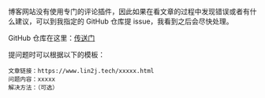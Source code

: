 博客网站没有使用专门的评论插件，因此如果在看文章的过程中发现错误或者有什么建议，可以到我指定的 GitHub 仓库提 issue，我看到之后会尽快处理。

GitHub 仓库在这里：[传送门](https://github.com/lin2j/blog-comment)

提问题时可以根据以下的模板：

```
文章链接：https://www.lin2j.tech/xxxxx.html
问题内容：xxxxx
解决方法：（可选）
```

